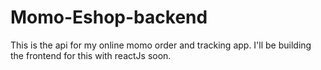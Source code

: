 # Momo-Eshop-backend
This is the api for my online momo order and tracking app. I'll be building the frontend for this with reactJs soon.
